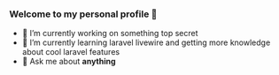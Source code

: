 ### Welcome to my personal profile 👋

- 🔭 I’m currently working on something top secret
- 🌱 I’m currently learning laravel livewire and getting more knowledge about cool laravel features
- 💬 Ask me about **anything**
